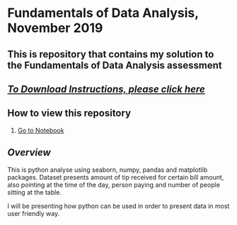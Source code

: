 # **Fundamentals of Data Analysis, November 2019**
## This is repository that contains my solution to the Fundamentals of Data Analysis assessment
## [*To Download Instructions, please click here*](https://github.com/ianmcloughlin/project-2019-fundda/raw/master/project.pdf)

## How to view this repository  

1. [Go to Notebook](https://github.com/kmieluu/Fundamentals-of-Data-Analysis_/blob/master/Fundamentals%20of%20Data%20Analysis.ipynb)

## *Overview*

This is python analyse using seaborn, numpy, pandas and matplotlib packages.
Dataset presents amount of tip received for certain bill amount, also pointing at the time of the day, person paying and number of people sitting at the table.

I will be presenting how python can be used in order to present data in most user friendly way.
